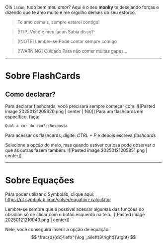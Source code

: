 Olá `lacun`, tudo bem meu *amor*?
Aqui é o seu **monky** te desejando forças e dizendo que te amo muito e me orgulho demais do seu esforço. 
> Te amo demais, sempre estarei contigo!

> [!TIP] Você é meu lacun
> Sabia disso?

> [!NOTE] Lembre-se
> Pode contar sempre comigo

> [!WARNING] Cuidado
> Para não comer muitas gapes...

---

# Sobre FlashCards

## Como declarar?
Para declarar flashcards, você precisará sempre começar com:
![[Pasted image 20250121205620.png | center | 160]]
Para um flashcards em específico, faça:
```Python
Qual a cor do céu?;;Resposta
```

Para acessar os flashcards, digite: *CTRL + P*  e depois escreva *flashcards*

Selecione a opção do meio, mas quando estiver curiosa pode observar o que as outras fazem também.
![[Pasted image 20250121205851.png | center]]

---
# Sobre Equações
Para poder utilizar o Symbolab, clique aqui: https://pt.symbolab.com/solver/equation-calculator

Lembre-se sempre que é possível acessar algumas das funções do obsidian só de clicar com o botão esquerdo na tela.
![[Pasted image 20250121210043.png | center]]

Nele, você conseguirá inserir a opção de equação:
$$
\frac{d}{dx}\left(^{\log _a\left(3\right)}\right)
$$